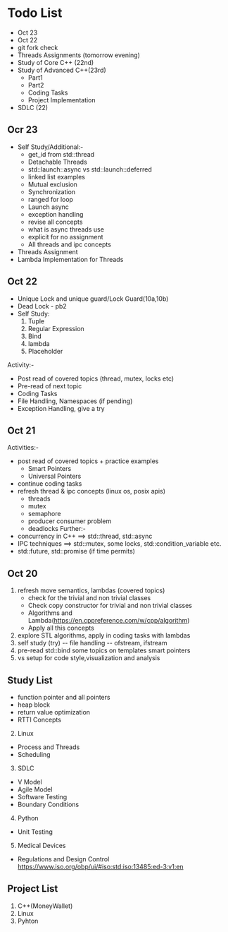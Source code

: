 # Todo List
* Oct 23
* Oct 22
* git fork check
* Threads Assignments (tomorrow evening) 
* Study of Core C++ (22nd)
* Study of Advanced C++(23rd)
    - Part1
    - Part2
    - Coding Tasks 
    - Project Implementation
* SDLC (22)

## Ocr 23
* Self Study/Additional:-
    * get_id from std::thread
    * Detachable Threads
    * std::launch::async vs  std::launch::deferred
    * linked list examples
    * Mutual exclusion
    * Synchronization
    * ranged for loop
    * Launch async
    * exception handling
    * revise all concepts
    * what is async threads use
    * explicit for no assignment
    * All threads and ipc concepts
* Threads Assignment
* Lambda Implementation for Threads

## Oct 22
* Unique Lock and unique guard/Lock Guard(10a,10b)
* Dead Lock - pb2
* Self Study:
    1. Tuple
    2. Regular Expression
    3. Bind
    4. lambda
    5. Placeholder

Activity:-
* Post read of covered topics (thread, mutex, locks etc)
* Pre-read of next topic
* Coding Tasks
* File Handling, Namespaces (if pending)
* Exception Handling, give a try


## Oct 21
Activities:-
* post read of covered topics + practice examples
    - Smart Pointers
    - Universal Pointers
* continue coding tasks
* refresh thread & ipc concepts (linux os, posix apis)
	* threads
	* mutex
	* semaphore
	* producer consumer problem
	* deadlocks
Further:-
* concurrency in C++ ==> std::thread, std::async
* IPC techniques  ==> std::mutex, some locks, std::condition_variable etc.
* std::future, std::promise (if time permits)


## Oct 20
1. refresh move semantics, lambdas (covered topics)
    * check for the trivial and non trivial classes
    * Check copy constructor for trivial and non trivial classes
    * Algorithms and Lambda(https://en.cppreference.com/w/cpp/algorithm)
    * Apply all this concepts  
2. explore STL algorithms, apply in coding tasks with lambdas
3. self study (try) -- file handling -- ofstream, ifstream
4. pre-read
    std::bind
    some topics on templates
    smart pointers
5. vs setup for code style,visualization and analysis


## Study List

* function pointer and all pointers
* heap block
* return value optimization
* RTTI Concepts

2. Linux
* Process and Threads
* Scheduling

3. SDLC
* V Model
* Agile Model
* Software Testing
* Boundary Conditions

4. Python
* Unit Testing

5. Medical Devices
* Regulations and Design Control
    https://www.iso.org/obp/ui/#iso:std:iso:13485:ed-3:v1:en

## Project List
1. C++(MoneyWallet)
2. Linux
3. Pyhton
